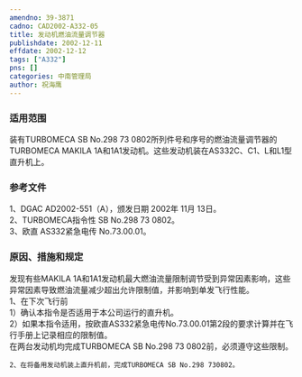 ```yaml
---
amendno: 39-3871  
cadno: CAD2002-A332-05  
title: 发动机燃油流量调节器  
publishdate: 2002-12-11  
effdate: 2002-12-12  
tags: ["A332"]  
pns: []  
categories: 中南管理局  
author: 祝海鹰  
---
```

  
### 适用范围  
装有TURBOMECA SB No.298 73 0802所列件号和序号的燃油流量调节器的TURBOMECA MAKILA 1A和1A1发动机。这些发动机装在AS332C、C1、L和L1型直升机上。  
  
<!--more-->  
### 参考文件  
1、DGAC AD2002-551（A），颁发日期 2002年 11月 13日。  
 2、TURBOMECA指令性 SB No.298 73 0802。  
 3、欧直 AS332紧急电传 No.73.00.01。  
  
### 原因、措施和规定  
发现有些MAKILA 1A和1A1发动机最大燃油流量限制调节受到异常因素影响，这些异常因素导致燃油流量减少超出允许限制值，并影响到单发飞行性能。  
1、在下次飞行前  
     1）确认本指令是否适用于本公司运行的直升机。  
     2）如果本指令适用，按欧直AS332紧急电传No.73.00.01第2段的要求计算并在飞行手册上记录相应的限制值。  
    在两台发动机均完成TURBOMECA SB No.298 73 0802前，必须遵守这些限制。  
  
    2、在将备用发动机装上直升机前，完成TURBOMECA SB No.298 730802。  

